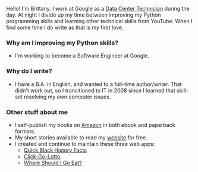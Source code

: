 Hello! I'm Brittany. I work at Google as a [Data Center Technician](https://www.google.com/about/datacenters/) during the day. At night I divide up my time between improving my Python programming skills and learning other technical skills from YouTube. When I find some time I do write as that is my first love.

### Why am I improving my Python skills?
* I'm working to become a Software Engineer at Google.

### Why do I write?
* I have a B.A. in English, and wanted to a full-time author/writer. That didn't work out, so I transitioned to IT in 2008 since I learned that skill-set resolving my own computer issues.

### Other stuff about me
* I self-publish my books on [Amazon](https://www.amazon.com/stores/Brittany-Gates/author/B005CKTPQI) in both ebook and paperback formats.
* My short stories available to read my [website](https://brittany-gates.com/short-stories/) for free.
* I created and continue to maintain these three web apps:
    * [Quick Black History Facts](https://quickblackhistoryfacts.com/)
    * [Click-Go-Lotto](https://clickgolotto.com/)
    * [Where Should I Go Eat?](https://www.whereshouldigoeat.com/)
